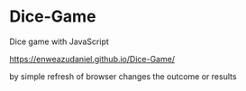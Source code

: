 # Dice-Game
Dice game with JavaScript

 
https://enweazudaniel.github.io/Dice-Game/

by simple refresh of browser changes the outcome or results
